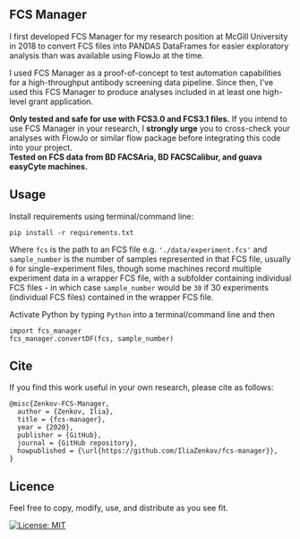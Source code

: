 ## FCS Manager
I first developed FCS Manager for my research position at McGill University in 2018 to convert FCS files into PANDAS DataFrames for easier exploratory analysis than was available using FlowJo at the time. 

I used FCS Manager as a proof-of-concept to test automation capabilities for a high-throughput antibody screening data pipeline. Since then, I've used this FCS Manager to produce analyses included in at least one high-level grant application. 

**Only tested and safe for use with FCS3.0 and FCS3.1 files.** If you intend to use FCS Manager in your research, I **strongly urge** you to cross-check your analyses with FlowJo or similar flow package before integrating this code into your project. </br>**Tested on FCS data from BD FACSAria, BD FACSCalibur, and guava easyCyte machines.**

## Usage
Install requirements using terminal/command line:
``` 
pip install -r requirements.txt
```

Where ```fcs``` is the path to an FCS file e.g. ```'./data/experiment.fcs'``` and ```sample_number``` is the number of samples represented in that FCS file, usually ```0``` for single-experiment files, though some machines record multiple experiment data in a wrapper FCS file, with a subfolder containing individual FCS files - in which case ```sample_number``` would be ```30``` if 30 experiments (individual FCS files) contained in the wrapper FCS file.

Activate Python by typing ```Python``` into a terminal/command line and then
```
import fcs_manager
fcs_manager.convertDF(fcs, sample_number)
```

## Cite
If you find this work useful in your own research, please cite as follows:

```
@misc{Zenkov-FCS-Manager,
  author = {Zenkov, Ilia},
  title = {fcs-manager},
  year = {2020},
  publisher = {GitHub},
  journal = {GitHub repository},
  howpublished = {\url{https://github.com/IliaZenkov/fcs-manager}},
}
```
## Licence
Feel free to copy, modify, use, and distribute as you see fit.

[![License: MIT](https://img.shields.io/badge/License-MIT-yellow.svg)](https://github.com/IliaZenkov/fcs-manager/blob/master/LICENSE)
